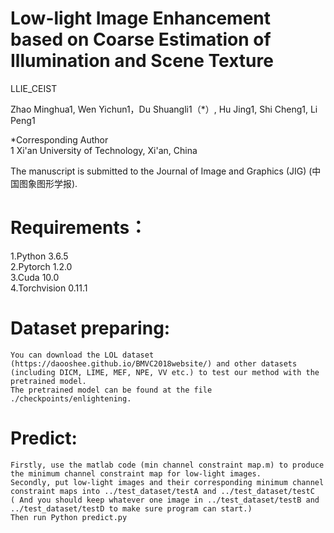 # Low-light Image Enhancement based on Coarse Estimation of Illumination and Scene Texture

LLIE_CEIST

Zhao Minghua1, Wen Yichun1，Du Shuangli1（*）, Hu Jing1, Shi Cheng1, Li Peng1

*Corresponding Author  
 1 Xi'an University of Technology, Xi'an, China

The manuscript is submitted to the Journal of Image and Graphics (JIG) (中国图象图形学报).

# Requirements：
1.Python 3.6.5  
2.Pytorch 1.2.0  
3.Cuda 10.0  
4.Torchvision 0.11.1  

# Dataset preparing:
	You can download the LOL dataset (https://daooshee.github.io/BMVC2018website/) and other datasets (including DICM, LIME, MEF, NPE, VV etc.) to test our method with the pretrained model.
	The pretrained model can be found at the file ./checkpoints/enlightening.
	
# Predict:
	Firstly, use the matlab code (min channel constraint map.m) to produce the minimum channel constraint map for low-light images.
	Secondly, put low-light images and their corresponding minimum channel constraint maps into ../test_dataset/testA and ../test_dataset/testC ( And you should keep whatever one image in ../test_dataset/testB and ../test_dataset/testD to make sure program can start.)
	Then run Python predict.py
